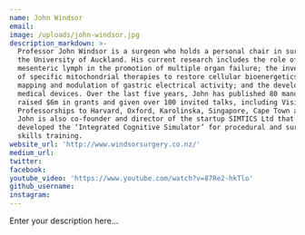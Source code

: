 ```yaml
---
name: John Windsor
email:
image: /uploads/john-windsor.jpg
description_markdown: >-
  Professor John Windsor is a surgeon who holds a personal chair in surgery at
  the University of Auckland. His current research includes the role of toxic
  mesenteric lymph in the promotion of multiple organ failure; the investigation
  of specific mitochondrial therapies to restore cellular bioenergetics; the
  mapping and modulation of gastric electrical activity; and the development of
  medical devices. Over the last five years, John has published 80 manuscripts,
  raised $6m in grants and given over 100 invited talks, including Visiting
  Professorships to Harvard, Oxford, Karolinska, Singapore, Cape Town and Delhi.
  John is also co-founder and director of the startup SIMTICS Ltd that has
  developed the ‘Integrated Cognitive Simulator’ for procedural and surgical
  skills training.
website_url: 'http://www.windsorsurgery.co.nz/'
medium_url:
twitter:
facebook:
youtube_video: 'https://www.youtube.com/watch?v=87Re2-hkTlo'
github_username:
instagram:
---
```


Enter your description here...
